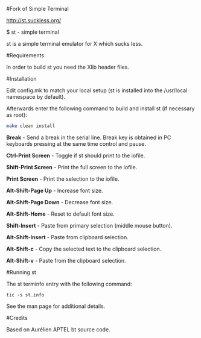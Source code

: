 #Fork of Simple Terminal

http://st.suckless.org/

$ st - simple terminal

st is a simple terminal emulator for X which sucks less.

#Requirements

In order to build st you need the Xlib header files.

#Installation

Edit config.mk to match your local setup (st is installed into
the /usr/local namespace by default).

Afterwards enter the following command to build and install st (if
necessary as root):

```bash
make clean install
```
**Break** - Send a break in the serial line.  Break key is obtained in PC keyboards pressing at the same time control and pause.

**Ctrl-Print Screen** - Toggle if st should print to the iofile.

**Shift-Print Screen** - Print the full screen to the iofile.

**Print Screen** - Print the selection to the iofile.

**Alt-Shift-Page Up** - Increase font size.

**Alt-Shift-Page Down** - Decrease font size.

**Alt-Shift-Home** - Reset to default font size.

**Shift-Insert** - Paste from primary selection (middle mouse button).

**Alt-Shift-Insert** - Paste from clipboard selection.

**Alt-Shift-c** - Copy the selected text to the clipboard selection.

**Alt-Shift-v** - Paste from the clipboard selection.

#Running st

The st terminfo entry with the following command:

    tic -s st.info

See the man page for additional details.

#Credits

Based on Aurélien APTEL <aurelien dot aptel at gmail dot com> bt source code.
